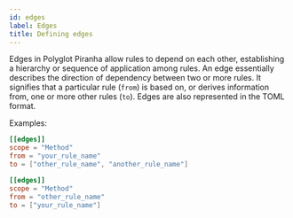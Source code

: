 ```yaml
---
id: edges
label: Edges
title: Defining edges
---
```



Edges in Polyglot Piranha allow rules to depend on each other, establishing a hierarchy or sequence of application among rules. An edge essentially describes the direction of dependency between two or more rules. It signifies that a particular rule (`from`) is based on, or derives information from, one or more other rules (`to`).
Edges are also represented in the TOML format.

Examples:
```toml
[[edges]]
scope = "Method"
from = "your_rule_name"
to = ["other_rule_name", "another_rule_name"]

[[edges]]
scope = "Method"
from = "other_rule_name"
to = ["your_rule_name"]
```
